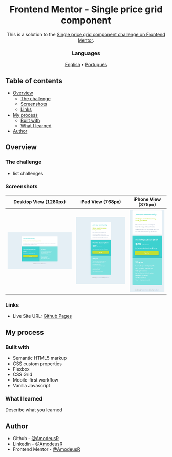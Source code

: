 <!-- markdownlint-disable MD033 -->
<h1 align="center">Frontend Mentor - Single price grid component</h1>

<p align="center">This is a solution to the <a href="https://www.frontendmentor.io/challenges/single-price-grid-component-5ce41129d0ff452fec5abbbc">Single price grid component challenge on Frontend Mentor</a>.</p>

<h3 align="center">Languages</h3>
<p align="center">
  <a href="#">English</a> • <a href="./lang/README.pt-br.md">Português</a>
</p>
<!-- markdownlint-enable MD033 -->

## Table of contents

- [Overview](#overview)
  - [The challenge](#the-challenge)
  - [Screenshots](#screenshots)
  - [Links](#links)
- [My process](#my-process)
  - [Built with](#built-with)
  - [What I learned](#what-i-learned)
- [Author](#author)

## Overview

### The challenge

- list challenges

### Screenshots

| Desktop View (1280px) | iPad View (768px) | iPhone View (375px)|
|-------|-------|-------|
|![Desktop View (1280px)](./page-models/desktop.png)|![iPad View (768px)](./page-models/ipad.png)|![iPhone View (375px)](./page-models/mobile-iphone.png)|

### Links

- Live Site URL: [Github Pages](https://amodeusr.github.io/FM--single-price-grid-component)

## My process

### Built with

- Semantic HTML5 markup
- CSS custom properties
- Flexbox
- CSS Grid
- Mobile-first workflow
- Vanilla Javascript

### What I learned

Describe what you learned

## Author

- Github - [@AmodeusR](https://github.com/amodeusr)
- Linkedin - [@AmodeusR](https://www.linkedin.com/in/AmodeusR)
- Frontend Mentor - [@AmodeusR](https://www.frontendmentor.io/profile/AmodeusR)
